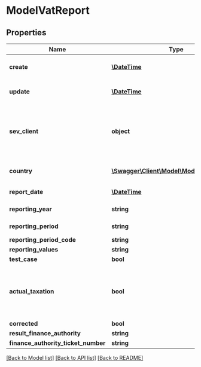 # ModelVatReport

## Properties
Name | Type | Description | Notes
------------ | ------------- | ------------- | -------------
**create** | [**\DateTime**](\DateTime.md) | date the vat report was created | [optional] 
**update** | [**\DateTime**](\DateTime.md) | date the vat report was last updated | [optional] 
**sev_client** | **object** | sevClient is the unique id every customer has and is used in nearly all operations | [optional] 
**country** | [**\Swagger\Client\Model\ModelStaticCountry**](ModelStaticCountry.md) | StaticCountry of the vat report | [optional] 
**report_date** | [**\DateTime**](\DateTime.md) | date of the vat report | [optional] 
**reporting_year** | **string** | year which is reported | [optional] 
**reporting_period** | **string** | period which is reported | [optional] 
**reporting_period_code** | **string** |  | [optional] 
**reporting_values** | **string** |  | [optional] 
**test_case** | **bool** |  | [optional] 
**actual_taxation** | **bool** | define if you want to report the main income method or the profit and loss | [optional] 
**corrected** | **bool** |  | [optional] 
**result_finance_authority** | **string** |  | [optional] 
**finance_authority_ticket_number** | **string** |  | [optional] 

[[Back to Model list]](../README.md#documentation-for-models) [[Back to API list]](../README.md#documentation-for-api-endpoints) [[Back to README]](../README.md)


